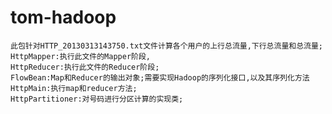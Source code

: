 # tom-hadoop
	此包针对HTTP_20130313143750.txt文件计算各个用户的上行总流量,下行总流量和总流量;
	HttpMapper:执行此文件的Mapper阶段,
	HttpReducer:执行此文件的Reducer阶段;
	FlowBean:Map和Reducer的输出对象;需要实现Hadoop的序列化接口,以及其序列化方法
	HttpMain:执行map和reducer方法;
	HttpPartitioner:对号码进行分区计算的实现类;


